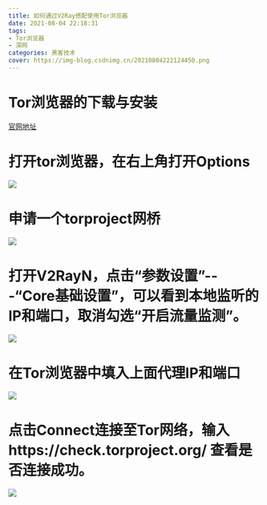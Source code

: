 ```yaml
---
title: 如何通过V2Ray搭配使用Tor浏览器
date: 2021-08-04 22:18:31
tags:
- Tor浏览器
- 深网
categories: 黑客技术
cover: https://img-blog.csdnimg.cn/20210804222124450.png
---
```


# Tor浏览器的下载与安装
[官网地址](https://www.torproject.org/download/)

# 打开tor浏览器，在右上角打开Options 
![](https://img-blog.csdnimg.cn/20210804220646257.png)

# 申请一个torproject网桥 
![](https://img-blog.csdnimg.cn/20210804220947991.png)

# 打开V2RayN，点击“参数设置”---“Core基础设置”，可以看到本地监听的IP和端口，取消勾选“开启流量监测”。
![](https://img-blog.csdnimg.cn/20210804221245534.png)

# 在Tor浏览器中填入上面代理IP和端口
![](https://img-blog.csdnimg.cn/20210804221056877.png)

# 点击Connect连接至Tor网络，输入https://check.torproject.org/ 查看是否连接成功。
![](https://img-blog.csdnimg.cn/2021080422152456.png)